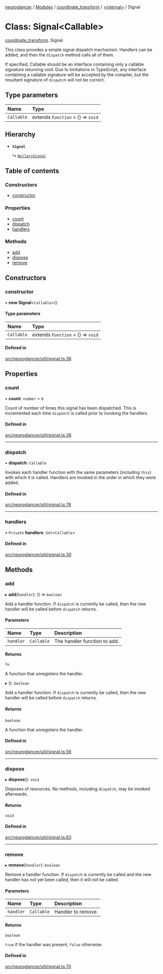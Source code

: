 [neuroglancer](../README.md) / [Modules](../modules.md) / [coordinate\_transform](../modules/coordinate_transform.md) / [<internal\>](../modules/coordinate_transform._internal_.md) / Signal

# Class: Signal<Callable\>

[coordinate_transform](../modules/coordinate_transform.md).[<internal>](../modules/coordinate_transform._internal_.md).Signal

This class provides a simple signal dispatch mechanism.  Handlers can be added, and then the
`dispatch` method calls all of them.

If specified, Callable should be an interface containing only a callable signature returning
void.  Due to limitations in TypeScript, any interface containing a callable signature will be
accepted by the compiler, but the resultant signature of `dispatch` will not be correct.

## Type parameters

| Name | Type |
| :------ | :------ |
| `Callable` | extends `Function` = () => `void` |

## Hierarchy

- **`Signal`**

  ↳ [`NullarySignal`](coordinate_transform._internal_.NullarySignal.md)

## Table of contents

### Constructors

- [constructor](coordinate_transform._internal_.Signal.md#constructor)

### Properties

- [count](coordinate_transform._internal_.Signal.md#count)
- [dispatch](coordinate_transform._internal_.Signal.md#dispatch)
- [handlers](coordinate_transform._internal_.Signal.md#handlers)

### Methods

- [add](coordinate_transform._internal_.Signal.md#add)
- [dispose](coordinate_transform._internal_.Signal.md#dispose)
- [remove](coordinate_transform._internal_.Signal.md#remove)

## Constructors

### constructor

• **new Signal**<`Callable`\>()

#### Type parameters

| Name | Type |
| :------ | :------ |
| `Callable` | extends `Function` = () => `void` |

#### Defined in

[src/neuroglancer/util/signal.ts:38](https://github.com/ActiveBrainAtlas2/neuroglancer/blob/540617bc/src/neuroglancer/util/signal.ts#L38)

## Properties

### count

• **count**: `number` = `0`

Count of number of times this signal has been dispatched.  This is incremented each time
`dispatch` is called prior to invoking the handlers.

#### Defined in

[src/neuroglancer/util/signal.ts:36](https://github.com/ActiveBrainAtlas2/neuroglancer/blob/540617bc/src/neuroglancer/util/signal.ts#L36)

___

### dispatch

• **dispatch**: `Callable`

Invokes each handler function with the same parameters (including `this`) with which it is
called.  Handlers are invoked in the order in which they were added.

#### Defined in

[src/neuroglancer/util/signal.ts:78](https://github.com/ActiveBrainAtlas2/neuroglancer/blob/540617bc/src/neuroglancer/util/signal.ts#L78)

___

### handlers

• `Private` **handlers**: `Set`<`Callable`\>

#### Defined in

[src/neuroglancer/util/signal.ts:30](https://github.com/ActiveBrainAtlas2/neuroglancer/blob/540617bc/src/neuroglancer/util/signal.ts#L30)

## Methods

### add

▸ **add**(`handler`): () => `boolean`

Add a handler function.  If `dispatch` is currently be called, then the new handler will be
called before `dispatch` returns.

#### Parameters

| Name | Type | Description |
| :------ | :------ | :------ |
| `handler` | `Callable` | The handler function to add. |

#### Returns

`fn`

A function that unregisters the handler.

▸ (): `boolean`

Add a handler function.  If `dispatch` is currently be called, then the new handler will be
called before `dispatch` returns.

##### Returns

`boolean`

A function that unregisters the handler.

#### Defined in

[src/neuroglancer/util/signal.ts:56](https://github.com/ActiveBrainAtlas2/neuroglancer/blob/540617bc/src/neuroglancer/util/signal.ts#L56)

___

### dispose

▸ **dispose**(): `void`

Disposes of resources.  No methods, including `dispatch`, may be invoked afterwards.

#### Returns

`void`

#### Defined in

[src/neuroglancer/util/signal.ts:83](https://github.com/ActiveBrainAtlas2/neuroglancer/blob/540617bc/src/neuroglancer/util/signal.ts#L83)

___

### remove

▸ **remove**(`handler`): `boolean`

Remove a handler function.  If `dispatch` is currently be called and the new handler has not
yet been called, then it will not be called.

#### Parameters

| Name | Type | Description |
| :------ | :------ | :------ |
| `handler` | `Callable` | Handler to remove. |

#### Returns

`boolean`

`true` if the handler was present, `false` otherwise.

#### Defined in

[src/neuroglancer/util/signal.ts:70](https://github.com/ActiveBrainAtlas2/neuroglancer/blob/540617bc/src/neuroglancer/util/signal.ts#L70)
